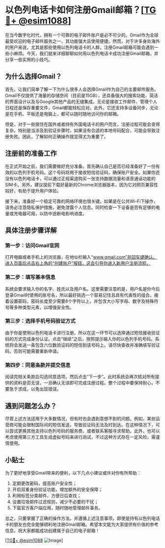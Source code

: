 # 以色列电话卡如何注册Gmail邮箱？[[TG💪+ @esim1088](https://t.me/s/esim1088)]

在当今数字化时代，拥有一个可靠的电子邮件账户是必不可少的。Gmail作为全球最受欢迎的电子邮件服务之一，其功能强大且使用便捷。然而，对于许多身处海外的用户来说，尤其是那些使用以色列电话卡的人群，注册Gmail邮箱可能会遇到一些小麻烦。今天，我们就来详细聊聊如何用以色列电话卡成功注册Gmail邮箱，并分享一些实用的小技巧。

## 为什么选择Gmail？

首先，让我们简单了解一下为什么很多人会选择Gmail作为自己的主要邮件服务。Gmail不仅提供了海量的存储空间（目前是15GB），还具备强大的搜索功能、简洁的界面设计以及与Google其他产品的无缝集成。无论是接收工作邮件、管理个人日程还是保存重要文件，Gmail都能轻松应对。此外，它还支持多设备同步，无论是在手机、平板还是电脑上，都可以随时随地访问你的邮箱。

但是，对于一些居住在国外或者持有外国电话卡的用户而言，注册过程可能会变得复杂。特别是当涉及到验证步骤时，如果没有合适的本地号码配合，可能会导致注册失败。因此，了解如何正确操作就显得尤为重要了。

## 注册前的准备工作

在正式开始之前，我们需要做好充分准备。首先确认自己是否已经准备好了一份有效的以色列手机号码。这个号码将用于接收短信验证码，确保账户安全。如果你还没有以色列电话卡，可以通过正规渠道购买一张支持数据流量和语音通话功能的SIM卡。另外，建议提前下载好最新的Chrome浏览器版本，因为它对网页兼容性较好，有助于提升用户体验。

接下来，准备好一个稳定可靠的网络环境也很关键。如果是在公共Wi-Fi下操作，请务必注意隐私保护措施，避免泄露个人信息。同时检查一下设备是否有足够的电量或充电器可用，以防中途断电影响进度。

## 具体注册步骤详解

### 第一步：访问Gmail官网

打开电脑或者手机上的浏览器，在地址栏输入“www.gmail.com”并回车键确认。进入页面后点击右上角的“创建账户”按钮，这会引导你进入新用户注册流程。

### 第二步：填写基本信息

系统会要求输入你的名字、姓氏以及用户名。这里需要注意的是，用户名是你今后登录Gmail时使用的账号名，所以最好挑选一个容易记住且具有代表性的组合。接着设置密码，密码长度至少需要8个字符以上，并包含大小写字母、数字及特殊符号等多种类型元素，以增强安全性。

### 第三步：选择手机号码验证方式

由于你是使用以色列电话卡进行注册，所以在这一环节可以选择通过短信接收验证码的方式完成身份认证。点击“继续”之后，按照提示输入你的以色列手机号码。系统将会发送一条包含六位数验证码的短信到该号码上。请尽快查收并准确填写验证码，否则可能需要重新申请。

### 第四步：同意条款并提交信息

阅读完相关条款后勾选同意选项，然后点击“下一步”。此时系统会再次核对所有提供的资料是否无误，一旦确认无误即可完成注册过程。整个过程中要保持耐心，不要急于求成，以免出现错误。

## 遇到问题怎么办？

尽管上述方法适用于大多数情况，但有时也会遇到意想不到的问题。例如，某些运营商可能会限制国际间的短信发送，导致验证码无法及时到达。在这种情况下，可以尝试更换其他支持以色列号码的服务商，或者联系客服寻求帮助。此外，也可以考虑使用第三方工具生成虚拟号码来进行测试，不过这种方式存在一定风险，需谨慎使用。

## 小贴士

为了更好地享受Gmail带来的便利，以下几点小建议或许对你有所帮助：

1. 定期更改密码，提高账户安全性；
2. 开启双重身份验证功能，增加额外的安全保障；
3. 利用标签分类邮件，方便日后查找；
4. 设置垃圾邮件过滤规则，减少不必要的干扰；
5. 下载官方客户端应用，随时随地管理邮件事务。

总之，只要掌握了正确的操作方法，并遵循上述注意事项，即使是持有以色列电话卡的朋友也完全能够顺利地注册Gmail邮箱。希望本文能为大家提供有价值的参考信息，祝大家都能成功创建属于自己的电子邮箱！

[[TG💪+ @esim1088](https://t.me/s/esim1088) ![Image](https://i.postimg.cc/4NQfJmqS/Snipaste-2025-05-13-00-14-12.png)]